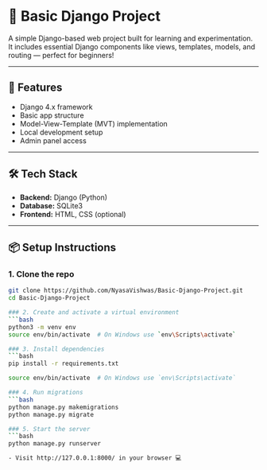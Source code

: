 # 🌸 Basic Django Project

A simple Django-based web project built for learning and experimentation. It includes essential Django components like views, templates, models, and routing — perfect for beginners!

---

## 🚀 Features

- Django 4.x framework
- Basic app structure
- Model-View-Template (MVT) implementation
- Local development setup
- Admin panel access

---

## 🛠️ Tech Stack

- **Backend:** Django (Python)
- **Database:** SQLite3
- **Frontend:** HTML, CSS (optional)

---

## 📦 Setup Instructions

### 1. Clone the repo
```bash
git clone https://github.com/NyasaVishwas/Basic-Django-Project.git
cd Basic-Django-Project

### 2. Create and activate a virtual environment
```bash
python3 -m venv env
source env/bin/activate  # On Windows use `env\Scripts\activate`

### 3. Install dependencies
```bash
pip install -r requirements.txt

source env/bin/activate  # On Windows use `env\Scripts\activate`

### 4. Run migrations
```bash
python manage.py makemigrations
python manage.py migrate

### 5. Start the server
```bash
python manage.py runserver

- Visit http://127.0.0.1:8000/ in your browser 💻